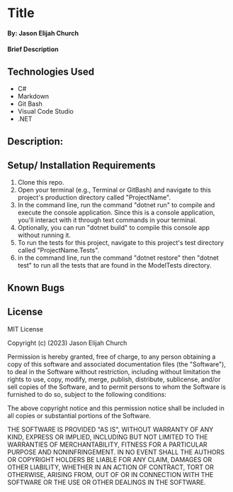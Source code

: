 #  Title

#### By: Jason Elijah Church

#### Brief Description

## Technologies Used
* C#
* Markdown
* Git Bash
* Visual Code Studio
* .NET

## Description:


## Setup/ Installation Requirements

1. Clone this repo.
2. Open your terminal (e.g., Terminal or GitBash) and navigate to this project's production directory called "ProjectName".
3. In the command line, run the command "dotnet run" to compile and execute the console application. Since this is a console application, you'll interact with it through text commands in your terminal.
4. Optionally, you can run "dotnet build" to compile this console app without running it.
5. To run the tests for this project, navigate to this project's test directory called "ProjectName.Tests".
6. in the command line, run the command "dotnet restore" then "dotnet test" to run all the tests that are found in the ModelTests directory.

## Known Bugs


## License

MIT License

Copyright (c) (2023) Jason Elijah Church

Permission is hereby granted, free of charge, to any person obtaining a copy
of this software and associated documentation files (the "Software"), to deal
in the Software without restriction, including without limitation the rights
to use, copy, modify, merge, publish, distribute, sublicense, and/or sell
copies of the Software, and to permit persons to whom the Software is
furnished to do so, subject to the following conditions:

The above copyright notice and this permission notice shall be included in all
copies or substantial portions of the Software.

THE SOFTWARE IS PROVIDED "AS IS", WITHOUT WARRANTY OF ANY KIND, EXPRESS OR
IMPLIED, INCLUDING BUT NOT LIMITED TO THE WARRANTIES OF MERCHANTABILITY,
FITNESS FOR A PARTICULAR PURPOSE AND NONINFRINGEMENT. IN NO EVENT SHALL THE
AUTHORS OR COPYRIGHT HOLDERS BE LIABLE FOR ANY CLAIM, DAMAGES OR OTHER
LIABILITY, WHETHER IN AN ACTION OF CONTRACT, TORT OR OTHERWISE, ARISING FROM,
OUT OF OR IN CONNECTION WITH THE SOFTWARE OR THE USE OR OTHER DEALINGS IN THE
SOFTWARE.
